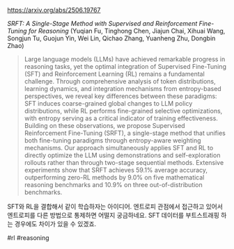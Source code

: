https://arxiv.org/abs/2506.19767

*SRFT: A Single-Stage Method with Supervised and Reinforcement Fine-Tuning for Reasoning* (Yuqian Fu, Tinghong Chen, Jiajun Chai, Xihuai Wang, Songjun Tu, Guojun Yin, Wei Lin, Qichao Zhang, Yuanheng Zhu, Dongbin Zhao)

> Large language models (LLMs) have achieved remarkable progress in reasoning tasks, yet the optimal integration of Supervised Fine-Tuning (SFT) and Reinforcement Learning (RL) remains a fundamental challenge. Through comprehensive analysis of token distributions, learning dynamics, and integration mechanisms from entropy-based perspectives, we reveal key differences between these paradigms: SFT induces coarse-grained global changes to LLM policy distributions, while RL performs fine-grained selective optimizations, with entropy serving as a critical indicator of training effectiveness. Building on these observations, we propose Supervised Reinforcement Fine-Tuning (SRFT), a single-stage method that unifies both fine-tuning paradigms through entropy-aware weighting mechanisms. Our approach simultaneously applies SFT and RL to directly optimize the LLM using demonstrations and self-exploration rollouts rather than through two-stage sequential methods. Extensive experiments show that SRFT achieves 59.1% average accuracy, outperforming zero-RL methods by 9.0% on five mathematical reasoning benchmarks and 10.9% on three out-of-distribution benchmarks.

SFT와 RL을 결합해서 같이 학습하자는 아이디어. 엔트로피 관점에서 접근하고 있어서 엔트로피를 다른 방법으로 통제하면 어떨지 궁금하네요. SFT 데이터를 부트스트래핑 하는 경우에도 차이가 있을 수 있겠죠.

#rl #reasoning 